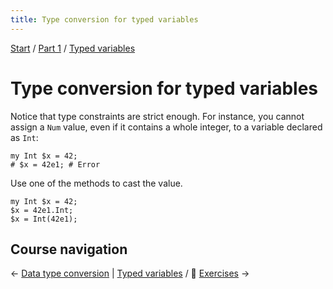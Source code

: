 ```yaml
---
title: Type conversion for typed variables
---
```


[Start](/raku-course/) / [Part 1](/raku-course/part1) / [Typed variables](/raku-course/typed-variables)

# Type conversion for typed variables

Notice that type constraints are strict enough. For instance, you cannot assign a `Num` value, even if it contains a whole integer, to a variable declared as `Int`:

    my Int $x = 42;
    # $x = 42e1; # Error

Use one of the methods to cast the value.

    my Int $x = 42;
    $x = 42e1.Int;
    $x = Int(42e1);

## Course navigation

← [Data type conversion](/raku-course/coercion) | [Typed variables](/raku-course/typed-variables) / 💪 [Exercises](/raku-course/typed-variables/exercises) →

